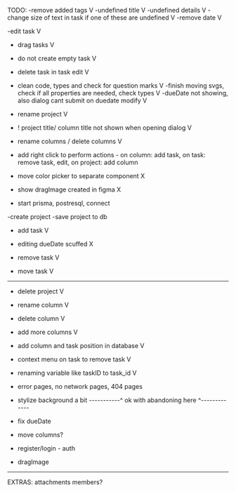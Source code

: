 TODO:
-remove added tags V
-undefined title V
-undefined details V
-change size of text in task if one of these are undefined V
-remove date V

-edit task V

- drag tasks V

- do not create empty task V
- delete task in task edit V

- clean code, types and check for question marks V
-finish moving svgs, check if all properties are needed, check types V
-dueDate not showing, also dialog cant submit on duedate modify V

- rename project V

- ! project title/ column title not shown when opening dialog V

- rename columns / delete columns V
- add right click to perform actions - on column: add task, on task: remove task, edit, on project: add column

- move color picker to separate component X

- show dragImage created in figma X


- start prisma, postresql, connect

-create project
-save project to db

- add task V
- editing dueDate scuffed X

- remove task V
- move task V



---------------------------------------------------
- delete project V
- rename column V
- delete column V
- add more columns V
- add column and task position in database V
- context menu on task to remove task V
- renaming variable like taskID to task_id V
- error pages, no network pages, 404 pages
- stylize background a bit
-----------^ ok with abandoning here ^-------------

- fix dueDate
- move columns?

- register/login - auth
- dragImage
---------------------------------------------------

EXTRAS:
attachments
members?

